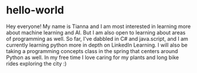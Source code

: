 # hello-world

Hey everyone! My name is Tianna and I am most interested in learning more about machine learning and AI.
But I am also open to learning about areas of programming as well.
So far, I've dabbled in C# and java.script, 
and I am  currently learning python more in depth on LinkedIn Learning.
I will also be taking a programming concepts class in the spring that centers around Python as well.
In my free time I love caring for my plants and long bike rides exploring the city :)
